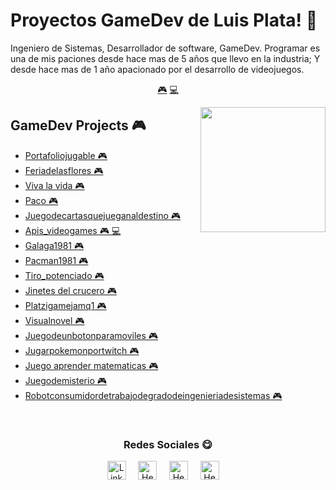# Proyectos GameDev de Luis Plata! 👋


Ingeniero de Sistemas, Desarrollador de software, GameDev. Programar es una de mis paciones desde hace mas de 5 años que llevo en la industria; Y desde hace mas de 1 año apacionado por el desarrollo de videojuegos.


<p align="center">
<a href="https://github.com/LuisPlata/LuisPlata/blob/master/videogame.md">🎮</a>
<a href="https://github.com/LuisPlata/LuisPlata/blob/master/backend.md">💻</a>
</p>


<a href="https://twitter.com/PeryLoth">
<img align="right" height="auto" width="200" src="https://luisplata.github.io/images/luisplata.jpg"/>
</a>


## GameDev Projects 🎮
- [Portafoliojugable  🎮](https://github.com/luisplata/PortafolioJugable) 
- [Feriadelasflores  🎮](https://github.com/luisplata/FeriaDeLasFlores) 
- [Viva la vida  🎮](https://github.com/luisplata/viva-la-vida) 
- [Paco  🎮](https://github.com/luisplata/PACO) 
- [Juegodecartasquejueganaldestino  🎮](https://github.com/luisplata/JuegoDeCartasQueJueganAlDestino) 
- [Apis_videogames  🎮 💻](https://github.com/luisplata/apis_videogames) 
- [Galaga1981  🎮](https://github.com/luisplata/galaga1981) 
- [Pacman1981  🎮](https://github.com/luisplata/pacman1981) 
- [Tiro_potenciado  🎮](https://github.com/luisplata/tiro_potenciado) 
- [Jinetes del crucero  🎮](https://github.com/luisplata/jinetes-del-crucero) 
- [Platzigamejamq1  🎮](https://github.com/luisplata/PlatziGameJamQ1) 
- [Visualnovel  🎮](https://github.com/luisplata/VisualNovel) 
- [Juegodeunbotonparamoviles  🎮](https://github.com/luisplata/JuegoDeUnBotonParaMoviles) 
- [Jugarpokemonportwitch  🎮](https://github.com/luisplata/JugarPokemonPorTwitch) 
- [Juego aprender matematicas  🎮](https://github.com/luisplata/juego-aprender-matematicas) 
- [Juegodemisterio  🎮](https://github.com/luisplata/JuegoDeMisterio) 
- [Robotconsumidordetrabajodegradodeingenieriadesistemas  🎮](https://github.com/luisplata/RobotConsumidorDeTrabajoDeGradoDeIngenieriaDeSistemas) 



<br>

<div align="center">
<h3 align="center">Redes Sociales 😋</h3>
</div>
<p align="center">
<a href="https://www.linkedin.com/in/luis-plata-75838469/" target="blank">
<img align="center" width="30px" alt="LinkedIn" src="https://www.vectorlogo.zone/logos/linkedin/linkedin-icon.svg"/></a> &nbsp; &nbsp;
<a href="https://twitter.com/PeryLoth" target="blank">
<img align="center" width="30px" alt="Hector's Twitter" src="https://www.vectorlogo.zone/logos/twitter/twitter-official.svg"/></a> &nbsp; &nbsp;
<a href="https://www.twitch.tv/PeryLoth" target="blank">
<img align="center" width="30px" alt="Hector's Twitch" src="https://www.vectorlogo.zone/logos/twitch/twitch-icon.svg"/></a> &nbsp; &nbsp;
<a href="https://www.youtube.com/channel/UClApRZQ7zK2gHTuGRBDF2bA" target="blank">
<img align="center" width="30px" alt="Hector's Youtube" src="https://www.vectorlogo.zone/logos/youtube/youtube-icon.svg"/></a> &nbsp; &nbsp;

</p>


